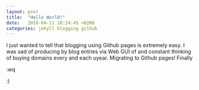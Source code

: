```yaml
---
layout: post
title:  "Hello World!"
date:   2018-04-11 10:24:45 +0200
categories: jekyll blogging github
---
```

I just wanted to tell that blogging using Github pages is extremely easy.  I was sad of producing by blog entries via Web GUI of and constant thinking of buying domains every and each uyear.  Migrating to Github pages!
Finally

:wq

:)


